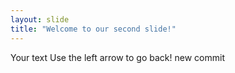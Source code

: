 ```yaml
---
layout: slide
title: "Welcome to our second slide!"
---
```

Your text
Use the left arrow to go back!
new commit
